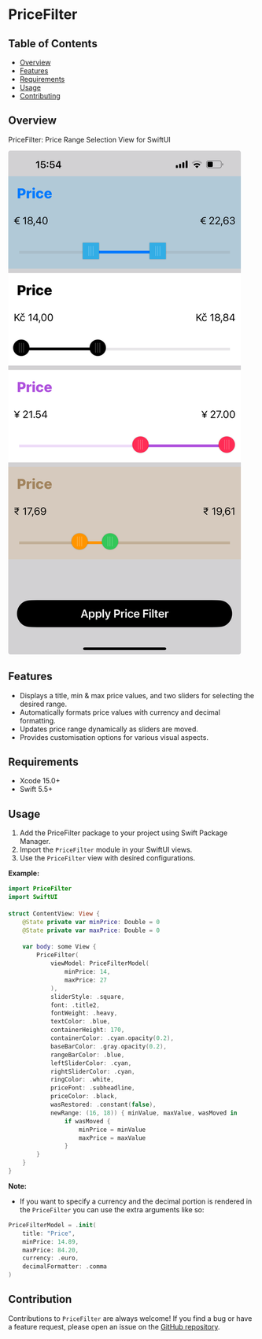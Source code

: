 # PriceFilter

## Table of Contents

- [Overview](#overview)
- [Features](#features)
- [Requirements](#requirements)
- [Usage](#usage)
- [Contributing](#contributing)

## Overview

PriceFilter: Price Range Selection View for SwiftUI

![Start](https://github.com/valdal14/PriceFilter/blob/develop/Samples/priceFilter.png?raw=true "PriceFilter example")

## Features

* Displays a title, min & max price values, and two sliders for selecting the desired range.
* Automatically formats price values with currency and decimal formatting.
* Updates price range dynamically as sliders are moved.
* Provides customisation options for various visual aspects.

## Requirements

- Xcode 15.0+
- Swift 5.5+

## Usage

1. Add the PriceFilter package to your project using Swift Package Manager.
2. Import the `PriceFilter` module in your SwiftUI views.
3. Use the `PriceFilter` view with desired configurations.

**Example:**

```swift
import PriceFilter
import SwiftUI

struct ContentView: View {
	@State private var minPrice: Double = 0
	@State private var maxPrice: Double = 0
	
    var body: some View {
		PriceFilter(
			viewModel: PriceFilterModel(
				minPrice: 14,
				maxPrice: 27
			), 
			sliderStyle: .square,
			font: .title2,
			fontWeight: .heavy,
			textColor: .blue,
			containerHeight: 170,
			containerColor: .cyan.opacity(0.2),
			baseBarColor: .gray.opacity(0.2),
			rangeBarColor: .blue,
			leftSliderColor: .cyan,
			rightSliderColor: .cyan,
			ringColor: .white,
			priceFont: .subheadline,
			priceColor: .black,
			wasRestored: .constant(false),
			newRange: (16, 18)) { minValue, maxValue, wasMoved in
				if wasMoved {
					minPrice = minValue
					maxPrice = maxValue
				}
		}
    }
}
```

**Note:**

* If you want to specify a currency and the decimal portion is rendered in the `PriceFilter` you can use the extra arguments like so: 

```swift
PriceFilterModel = .init(
	title: "Price",
	minPrice: 14.89,
	maxPrice: 84.20,
	currency: .euro,
	decimalFormatter: .comma
)
```


## Contribution

Contributions to `PriceFilter` are always welcome! If you find a bug or have a feature request, please open an issue on the [GitHub repository](https://github.com/valdal14/PriceFilter.git).
